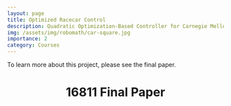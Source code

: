 ```yaml
---
layout: page
title: Optimized Racecar Control
description: Quadratic Optimization-Based Controller for Carnegie Mellon Racing 24e
img: /assets/img/robomath/car-square.jpg
importance: 2
category: Courses
---
```


To learn more about this project, please see the final paper.

<div class="post">
    <header class="post-header">
      <h1 class="post-title">
        16811 Final Paper
          <a
            href="/assets/pdf/16811_Final_Project.pdf"
            target="_blank"
            rel="noopener noreferrer"
            class="float-right"
            ><i class="fa-solid fa-file-pdf"></i
          ></a>
      </h1>
    </header>
</div>